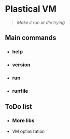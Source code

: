 # Plastical VM
> *Make it run or die trying* 

## Main commands
- ### help
- ### version
- ### run
- ### runfile

## ToDo list
- ### More libs
- VM optimization